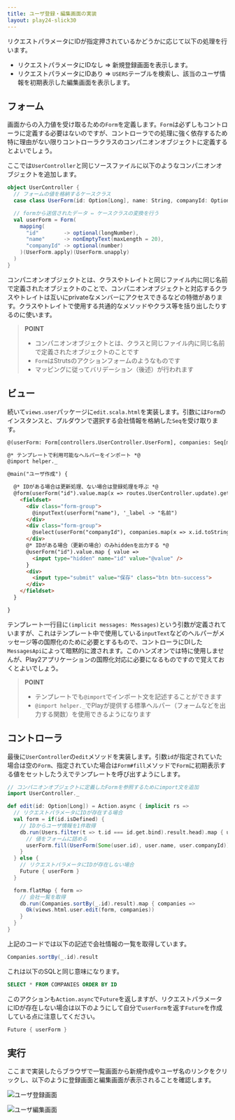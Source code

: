 ```yaml
---
title: ユーザ登録・編集画面の実装
layout: play24-slick30
---
```


リクエストパラメータにIDが指定押されているかどうかに応じて以下の処理を行います。

* リクエストパラメータにIDなし ⇒ 新規登録画面を表示します。
* リクエストパラメータにIDあり ⇒ `USERS`テーブルを検索し、該当のユーザ情報を初期表示した編集画面を表示します。

## フォーム

画面からの入力値を受け取るための`Form`を定義します。`Form`は必ずしもコントローラに定義する必要はないのですが、コントローラでの処理に強く依存するため特に理由がない限りコントローラクラスのコンパニオンオブジェクトに定義するとよいでしょう。

ここでは`UserController`と同じソースファイルに以下のようなコンパニオンオブジェクトを追加します。

```scala
object UserController {
  // フォームの値を格納するケースクラス
  case class UserForm(id: Option[Long], name: String, companyId: Option[Int])

  // formから送信されたデータ ⇔ ケースクラスの変換を行う
  val userForm = Form(
    mapping(
      "id"        -> optional(longNumber),
      "name"      -> nonEmptyText(maxLength = 20),
      "companyId" -> optional(number)
    )(UserForm.apply)(UserForm.unapply)
  )
}
```

コンパニオンオブジェクトとは、クラスやトレイトと同じファイル内に同じ名前で定義されたオブジェクトのことで、コンパニオンオブジェクトと対応するクラスやトレイトは互いにprivateなメンバーにアクセスできるなどの特徴があります。クラスやトレイトで使用する共通的なメソッドやクラス等を括り出したりするのに使います。

> **POINT**
>
> * コンパニオンオブジェクトとは、クラスと同じファイル内に同じ名前で定義されたオブジェクトのことです
> * `Form`はStrutsのアクションフォームのようなものです
> * マッピングに従ってバリデーション（後述）が行われます

## ビュー

続いて`views.user`パッケージに`edit.scala.html`を実装します。引数には`Form`のインスタンスと、プルダウンで選択する会社情報を格納した`Seq`を受け取ります。

```html
@(userForm: Form[controllers.UserController.UserForm], companies: Seq[models.Tables.CompaniesRow])(implicit messages: Messages)

@* テンプレートで利用可能なヘルパーをインポート *@
@import helper._

@main("ユーザ作成") {

  @* IDがある場合は更新処理、ない場合は登録処理を呼ぶ *@
  @form(userForm("id").value.map(x => routes.UserController.update).getOrElse(routes.UserController.create), 'class -> "container", 'role -> "form") {
    <fieldset>
      <div class="form-group">
        @inputText(userForm("name"), '_label -> "名前")
      </div>
      <div class="form-group">
        @select(userForm("companyId"), companies.map(x => x.id.toString -> x.name).toSeq, '_label -> "会社", '_default -> "-- 会社名を選択してください --")
      </div>
      @* IDがある場合（更新の場合）のみhiddenを出力する *@
      @userForm("id").value.map { value =>
        <input type="hidden" name="id" value="@value" />
      }
      <div>
        <input type="submit" value="保存" class="btn btn-success">
      </div>
    </fieldset>
  }

}
```

テンプレート一行目に`(implicit messages: Messages)`という引数が定義されていますが、これはテンプレート中で使用している`inputText`などのヘルパーがメッセージ等の国際化のために必要とするもので、コントローラにDIした`MessagesApi`によって暗黙的に渡されます。このハンズオンでは特に使用しませんが、Play2アプリケーションの国際化対応に必要になるものですので覚えておくとよいでしょう。

> **POINT**
>
> * テンプレートでも`@import`でインポート文を記述することができます
> * `@import helper._`でPlayが提供する標準ヘルパー（フォームなどを出力する関数）を使用できるようになります

## コントローラ

最後に`UserController`の`edit`メソッドを実装します。引数`id`が指定されていた場合は空の`Form`、指定されていた場合は`Form#fill`メソッドで`Form`に初期表示する値をセットしたうえでテンプレートを呼び出すようにします。

```scala
// コンパニオンオブジェクトに定義したFormを参照するためにimport文を追加
import UserController._

def edit(id: Option[Long]) = Action.async { implicit rs =>
  // リクエストパラメータにIDが存在する場合
  val form = if(id.isDefined) {
    // IDからユーザ情報を1件取得
    db.run(Users.filter(t => t.id === id.get.bind).result.head).map { user =>
      // 値をフォームに詰める
      userForm.fill(UserForm(Some(user.id), user.name, user.companyId))
    }
  } else {
    // リクエストパラメータにIDが存在しない場合
    Future { userForm }
  }

  form.flatMap { form =>
    // 会社一覧を取得
    db.run(Companies.sortBy(_.id).result).map { companies =>
      Ok(views.html.user.edit(form, companies))
    }
  }
}
```

上記のコードでは以下の記述で会社情報の一覧を取得しています。

```scala
Companies.sortBy(_.id).result
```

これは以下のSQLと同じ意味になります。

```sql
SELECT * FROM COMPANIES ORDER BY ID
```

このアクションも`Action.async`で`Future`を返しますが、リクエストパラメータにIDが存在しない場合は以下のようにして自分で`userForm`を返す`Future`を作成している点に注意してください。

```scala
Future { userForm }
```

## 実行

ここまで実装したらブラウザで一覧画面から新規作成やユーザ名のリンクをクリックし、以下のように登録画面と編集画面が表示されることを確認します。

![ユーザ登録画面](../images/play2.4-slick3.0/register_form.png)

![ユーザ編集画面](../images/play2.4-slick3.0/edit_form.png)
